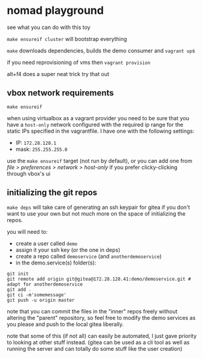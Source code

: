 # nomad playground

see what you can do with this toy

`make ensureif cluster` will bootstrap everything

`make` downloads dependencies, builds the demo consumer and `vagrant up`s

if you need reprovisioning of vms then `vagrant provision`

alt+f4 does a super neat trick try that out

## vbox network requirements

`make ensureif`

when using virtualbox as a vagrant provider you need to be sure that you have a `host-only` network configured with the required ip range for the static IPs specified in the vagrantfile. I have one with the following settings:
- IP: `172.28.128.1`
- mask: `255.255.255.0`

use the `make ensureif` target (not run by default), or you can add one from *file > preferences > network > host-only* if you prefer clicky-clicking through vbox's ui

## initializing the git repos

`make deps` will take care of generating an ssh keypair for gitea if you don't want to use your own but not much more on the space of initializing the repos.

you will need to:
- create a user called `demo`
- assign it your ssh key (or the one in deps)
- create a repo called `demoservice` (and `anotherdemoservice`)
- in the demo.service(s) folder(s):
```
git init
git remote add origin git@gitea@172.28.128.41:demo/demoservice.git # adapt for anotherdemoservice
git add .
git ci -m'somemessage'
git push -u origin master
```

note that you can commit the files in the "inner" repos freely without altering the "parent" repository, so feel free to modify the demo services as you please and push to the local gitea liberally.

note that some of this (if not all) can easily be automated, I just gave priority to looking at other stuff instead. (gitea can be used as a cli tool as well as running the server and can totally do some stuff like the user creation)